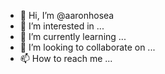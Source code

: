 - 👋 Hi, I’m @aaronhosea
- 👀 I’m interested in ...
- 🌱 I’m currently learning ...
- 💞️ I’m looking to collaborate on ...
- 📫 How to reach me ...

<!---
aaronhosea/aaronhosea is a ✨ special ✨ repository because its `README.md` (this file) appears on your GitHub profile.
You can click the Preview link to take a look at your changes.
--->
